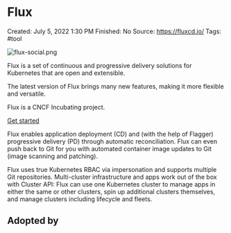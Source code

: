 # Flux

Created: July 5, 2022 1:30 PM
Finished: No
Source: https://fluxcd.io/
Tags: #tool

![flux-social.png](Flux%2085be0ad5f75847b8a17233e94914f7e8/flux-social.png)

Flux is a set of continuous and progressive delivery solutions for Kubernetes that are open and extensible.

The latest version of Flux brings many new features, making it more flexible and versatile.

Flux is a CNCF Incubating project.

[Get started](https://fluxcd.io/docs/get-started/)

Flux enables application deployment (CD) and (with the help of Flagger) progressive delivery (PD) through automatic reconciliation. Flux can even push back to Git for you with automated container image updates to Git (image scanning and patching).

Flux uses true Kubernetes RBAC via impersonation and supports multiple Git repositories. Multi-cluster infrastructure and apps work out of the box with Cluster API: Flux can use one Kubernetes cluster to manage apps in either the same or other clusters, spin up additional clusters themselves, and manage clusters including lifecycle and fleets.

## Adopted by